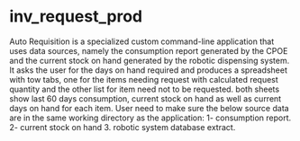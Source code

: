 # inv_request_prod
Auto Requisition is a specialized custom command-line application that uses data sources, namely the consumption report generated by the CPOE and the current stock on hand generated by the robotic dispensing system.
It asks the user for the days on hand required and produces a spreadsheet with tow tabs, one for the items needing request with calculated request quantity and the other list for item need not to be requested.
both sheets show last 60 days consumption, current stock on hand as well as current days on hand for each item.
User need to make sure the below source data are in the same working directory as the application:
 1- consumption report.
 2- current stock on hand
 3. robotic system database extract.
